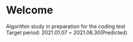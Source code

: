# Welcome
Algorithm study in preparation for the coding test <br/>
Target period: 2021.01.07 ~ 2021.06.30(Predicted)
